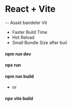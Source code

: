 # React + Vite


-- Asset bandeler Vit
- Faster Build Time
- Hot Reload
- Small Bundle Size after buil

#### npm run dev
#### npx run


#### npm run build
- or
#### npx vite build
